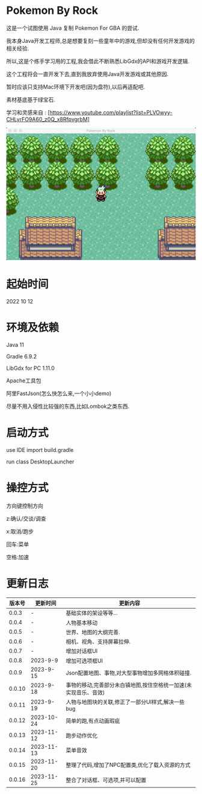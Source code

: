 # Pokemon By Rock

这是一个试图使用 Java 复制 Pokemon For GBA 的尝试.

我本身Java开发工程师,总是想要复刻一些童年中的游戏,但却没有任何开发游戏的相关经验.

所以,这是个练手学习用的工程,我会借此不断熟悉LibGdx的API和游戏开发逻辑.

这个工程将会一直开发下去,直到我放弃使用Java开发游戏或其他原因.

暂时应该只支持Mac环境下开发吧(因为盘符),以后再适配吧.

素材基底基于绿宝石.

学习和灵感来自 : [https://www.youtube.com/playlist?list=PLVOwyy-CHLyrFO9A60_z0Q_x8RfpvgrbM]

![image of the program](https://raw.githubusercontent.com/Rock-Ayl/Rock-Ayl-File.github.io/main/theme.png)

# 起始时间 

2022 10 12

# 环境及依赖

Java 11


Gradle 6.9.2


LibGdx for PC 1.11.0


Apache工具包


阿里FastJson(怎么快怎么来,一个小小demo)


尽量不用入侵性比较强的东西,比如Lombok之类东西.

# 启动方式

use IDE import build.gradle

run class DesktopLauncher

# 操控方式

方向键控制方向

z:确认/交谈/调查

x:取消/跑步

回车:菜单

空格:加速

# 更新日志

<table>
    <thead>
        <tr>
            <th>版本号</th>
            <th>更新时间</th>
            <th>更新内容</th>
        </tr>
    </thead>
    <tbody>
        <tr>
            <td>0.0.3</td>
            <td>-</td>
            <td>基础实体的架设等等...</td>
        </tr>
        <tr>
            <td>0.0.4</td>
            <td>-</td>
            <td>人物基本移动</td>
        </tr>
        <tr>
            <td>0.0.5</td>
            <td>-</td>
            <td>世界、地图的大纲完善.</td>
        </tr>
        <tr>
            <td>0.0.6</td>
            <td>-</td>
            <td>相机、视角、支持屏幕拉伸.</td>
        </tr>
        <tr>
            <td>0.0.7</td>
            <td>-</td>
            <td>增加对话框UI</td>
        </tr>
        <tr>
            <td>0.0.8</td>
            <td>2023-9-9</td>
            <td>增加可选项框UI</td>
        </tr>
        <tr>
            <td>0.0.9</td>
            <td>2023-9-15</td>
            <td>Json配置地图、事物,对大型事物增加多网格体积碰撞.</td>
        </tr>
        <tr>
            <td>0.0.10</td>
            <td>2023-9-18</td>
            <td>事物的移动,完善部分未白镇地图,按住空格统一加速(未实现音乐、音效)</td>
        </tr>
        <tr>
            <td>0.0.11</td>
            <td>2023-9-19</td>
            <td>人物与地图块的关联,修正了一部分UI样式,解决一些bug</td>
        </tr>
        <tr>
            <td>0.0.12</td>
            <td>2023-10-24</td>
            <td>简单的跑,有点动画瑕疵</td>
        </tr>
        <tr>
            <td>0.0.13</td>
            <td>2023-11-12</td>
            <td>跑步动作优化</td>
        </tr>
        <tr>
            <td>0.0.14</td>
            <td>2023-11-13</td>
            <td>菜单音效</td>
        </tr>
        <tr>
            <td>0.0.15</td>
            <td>2023-11-20</td>
            <td>整理了代码,增加了NPC配置类,优化了载入资源的方式</td>
        </tr>
        <tr>
            <td>0.0.16</td>
            <td>2023-11-25</td>
            <td>整合了对话框、可选项,并可以配置</td>
        </tr>
    </tbody>
</table>